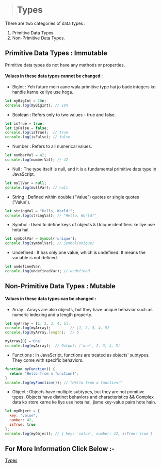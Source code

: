 > # Types
There are two categories of data types :

1. Primitive Data Types.
2. Non-Primitive Data Types.

## Primitive Data Types : Immutable
Primitive data types do not have any methods or properties.

#### Values in these data types cannot be changed :

- BigInt : Yeh future mein aane wala primitive type hai jo bade integers ko handle karne ke liye use hoga.

```Javascript
let myBigInt = 10n;
console.log(myBigInt); // 10n
```

- Boolean : Refers only to two values - true and false.
  
```Javascript
let isTrue = true;
let isFalse = false;
console.log(isTrue);  // true
console.log(isFalse); // false
```

- Number : Refers to all numerical values.

``` javascript
let numberVal = 42;
console.log(numberVal); // 42
```

- Null : The type itself is null, and it is a fundamental primitive data type in JavaScript.

```javascript
let nullVar = null;
console.log(nullVar); // null
```

- String : Defined within double ("Value") quotes or single quotes ('Value').

``` javascript
let stringVal = "Hello, World!";
console.log(stringVal); // "Hello, World!"
```
- Symbol : Used to define keys of objects & Unique identifiers ke liye use hota hai.

``` javascript
let symbolVar = Symbol('unique');
console.log(symbolVar); // Symbol(unique)
```

- Undefined : It has only one value, which is undefined. It means the variable is not defined.
``` javascript
let undefinedVar;
console.log(undefinedVar); // undefined
```
## Non-Primitive Data Types : Mutable
#### Values in these data types can be changed :

- Array : Arrays are also objects, but they have unique behavior such as numeric indexing and a length property.

```Javascript
let myArray = [1, 2, 3, 4, 5];
console.log(myArray);         // [1, 2, 3, 4, 5]
console.log(myArray.length);  // 5

myArray[0] ='One'
console.log(myArray);  // Output: ['one', 2, 3, 4, 5]
```

- Functions : In JavaScript, functions are treated as objects' subtypes. They come with specific behaviors.

```javascript
function myFunction() {
  return "Hello from a function!";
}
console.log(myFunction()); // "Hello from a function!"
```
- Object : Objects have multiple subtypes, but they are not primitive types. Objects have distinct behaviors and characteristics && Complex data ko store karne ke liye use hota hai, jisme key-value pairs hote hain.

```javascript
let myObject = {
  key: "value",
  number: 42,
  isTrue: true
};
console.log(myObject); // { key: 'value', number: 42, isTrue: true }
```

## For More Information Click Below  :-

[Types](../js/2-Types/)